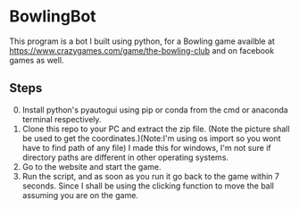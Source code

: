 # BowlingBot
This program is a bot I built using python, for a Bowling game availble at https://www.crazygames.com/game/the-bowling-club and on facebook games as well.
## Steps
0. Install python's pyautogui using pip or conda from the cmd or anaconda terminal respectively.
1. Clone this repo to your PC and extract the zip file. (Note the picture shall be used to get the coordinates.)(Note:I'm using os import so you wont have to find path of any file) I made this for windows, I'm not sure if directory paths are different in other operating systems.
2. Go to the website and start the game.
3. Run the script, and as soon as you run it go back to the game within 7 seconds. Since I shall be using the clicking function to move the ball assuming you are on the game.
